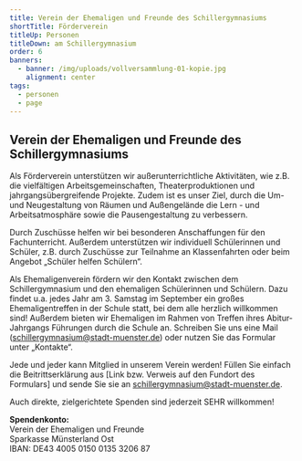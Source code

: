 ```yaml
---
title: Verein der Ehemaligen und Freunde des Schillergymnasiums
shortTitle: Förderverein
titleUp: Personen
titleDown: am Schillergymnasium
order: 6
banners:
  - banner: /img/uploads/vollversammlung-01-kopie.jpg
    alignment: center
tags:
  - personen
  - page
---
```

## Verein der Ehemaligen und Freunde des Schillergymnasiums  

Als Förderverein unterstützen wir außerunterrichtliche Aktivitäten, wie z.B. die vielfältigen Arbeitsgemeinschaften, Theaterproduktionen und jahrgangsübergreifende Projekte. Zudem ist es unser Ziel, durch die Um- und Neugestaltung von Räumen und Außengelände die Lern - und Arbeitsatmosphäre sowie die Pausengestaltung zu verbessern.  

Durch Zuschüsse helfen wir bei besonderen Anschaffungen für den Fachunterricht. Außerdem unterstützen wir individuell Schülerinnen und Schüler, z.B. durch Zuschüsse zur Teilnahme an Klassenfahrten oder beim Angebot „Schüler helfen Schülern“.  

Als Ehemaligenverein fördern wir den Kontakt zwischen dem Schillergymnasium und den ehemaligen Schülerinnen und Schülern. Dazu findet u.a. jedes Jahr am 3. Samstag im September ein großes Ehemaligentreffen in der Schule statt, bei dem alle herzlich willkommen sind! Außerdem bieten wir Ehemaligen im Rahmen von Treffen ihres Abitur-Jahrgangs Führungen durch die Schule an. Schreiben Sie uns eine Mail (schillergymnasium@stadt-muenster.de) oder nutzen Sie das Formular unter „Kontakte“. 

Jede und jeder kann Mitglied in unserem Verein werden! Füllen Sie einfach die Beitrittserklärung aus \[Link bzw. Verweis auf den Fundort des Formulars] und sende Sie sie an schillergymnasium@stadt-muenster.de. 



Auch direkte, zielgerichtete Spenden sind jederzeit SEHR willkommen! 

**Spendenkonto:** \
Verein der Ehemaligen und Freunde \
Sparkasse Münsterland Ost \
IBAN: DE43 4005 0150 0135 3206 87
